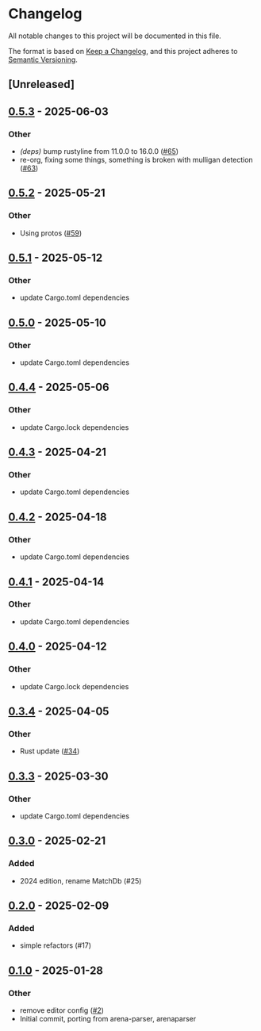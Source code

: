 # Changelog

All notable changes to this project will be documented in this file.

The format is based on [Keep a Changelog](https://keepachangelog.com/en/1.0.0/),
and this project adheres to [Semantic Versioning](https://semver.org/spec/v2.0.0.html).

## [Unreleased]

## [0.5.3](https://github.com/gazure/arenabuddy/compare/arenabuddy_cli-v0.5.2...arenabuddy_cli-v0.5.3) - 2025-06-03

### Other

- *(deps)* bump rustyline from 11.0.0 to 16.0.0 ([#65](https://github.com/gazure/arenabuddy/pull/65))
- re-org, fixing some things, something is broken with mulligan detection ([#63](https://github.com/gazure/arenabuddy/pull/63))

## [0.5.2](https://github.com/gazure/arenabuddy/compare/arenabuddy_cli-v0.5.1...arenabuddy_cli-v0.5.2) - 2025-05-21

### Other

- Using protos ([#59](https://github.com/gazure/arenabuddy/pull/59))

## [0.5.1](https://github.com/gazure/arenabuddy/compare/arenabuddy_cli-v0.5.0...arenabuddy_cli-v0.5.1) - 2025-05-12

### Other

- update Cargo.toml dependencies

## [0.5.0](https://github.com/gazure/arenabuddy/compare/arenabuddy_cli-v0.4.4...arenabuddy_cli-v0.5.0) - 2025-05-10

### Other

- update Cargo.toml dependencies

## [0.4.4](https://github.com/gazure/arenabuddy/compare/arenabuddy_cli-v0.4.3...arenabuddy_cli-v0.4.4) - 2025-05-06

### Other

- update Cargo.lock dependencies

## [0.4.3](https://github.com/gazure/arenabuddy/compare/arenabuddy_cli-v0.4.2...arenabuddy_cli-v0.4.3) - 2025-04-21

### Other

- update Cargo.toml dependencies

## [0.4.2](https://github.com/gazure/arenabuddy/compare/arenabuddy_cli-v0.4.1...arenabuddy_cli-v0.4.2) - 2025-04-18

### Other

- update Cargo.toml dependencies

## [0.4.1](https://github.com/gazure/arenabuddy/compare/arenabuddy_cli-v0.4.0...arenabuddy_cli-v0.4.1) - 2025-04-14

### Other

- update Cargo.toml dependencies

## [0.4.0](https://github.com/gazure/arenabuddy/compare/arenabuddy_cli-v0.3.4...arenabuddy_cli-v0.4.0) - 2025-04-12

### Other

- update Cargo.lock dependencies

## [0.3.4](https://github.com/gazure/arenabuddy/compare/arenabuddy_cli-v0.3.3...arenabuddy_cli-v0.3.4) - 2025-04-05

### Other

- Rust update ([#34](https://github.com/gazure/arenabuddy/pull/34))

## [0.3.3](https://github.com/gazure/arenabuddy/compare/arenabuddy_cli-v0.3.2...arenabuddy_cli-v0.3.3) - 2025-03-30

### Other

- update Cargo.toml dependencies

## [0.3.0](https://github.com/gazure/arenabuddy/compare/arenabuddy_cli-v0.2.3...arenabuddy_cli-v0.3.0) - 2025-02-21

### Added

- 2024 edition, rename MatchDb (#25)

## [0.2.0](https://github.com/gazure/arenabuddy/compare/arenabuddy_cli-v0.1.3...arenabuddy_cli-v0.2.0) - 2025-02-09

### Added

- simple refactors (#17)

## [0.1.0](https://github.com/gazure/arenabuddy/releases/tag/arenabuddy_cli-v0.1.0) - 2025-01-28

### Other

- remove editor config ([#2](https://github.com/gazure/arenabuddy/pull/2))
- Initial commit, porting from arena-parser, arenaparser
